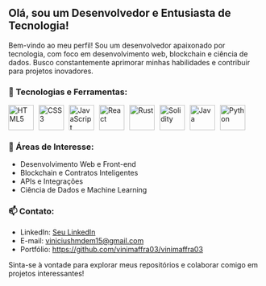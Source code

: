 ## Olá, sou um Desenvolvedor e Entusiasta de Tecnologia!

Bem-vindo ao meu perfil! Sou um desenvolvedor apaixonado por tecnologia, com foco em desenvolvimento web, blockchain e ciência de dados. Busco constantemente aprimorar minhas habilidades e contribuir para projetos inovadores.

### 🚀 Tecnologias e Ferramentas:

<div style="display: flex; flex-wrap: wrap; gap: 10px;">
  <img src="https://cdn.jsdelivr.net/gh/devicons/devicon/icons/html5/html5-original.svg" width="50" height="50" alt="HTML5" />
  <img src="https://cdn.jsdelivr.net/gh/devicons/devicon/icons/css3/css3-original.svg" width="50" height="50" alt="CSS3" />
  <img src="https://cdn.jsdelivr.net/gh/devicons/devicon/icons/javascript/javascript-original.svg" width="50" height="50" alt="JavaScript" />
  <img src="https://cdn.jsdelivr.net/gh/devicons/devicon/icons/react/react-original.svg" width="50" height="50" alt="React" />
  <img src="https://cdn.jsdelivr.net/gh/devicons/devicon/icons/rust/rust-plain.svg" width="50" height="50" alt="Rust" />
  <img src="https://cdn.jsdelivr.net/gh/devicons/devicon/icons/solidity/solidity-original.svg" width="50" height="50" alt="Solidity" />
  <img src="https://cdn.jsdelivr.net/gh/devicons/devicon/icons/java/java-original.svg" width="50" height="50" alt="Java" />
  <img src="https://cdn.jsdelivr.net/gh/devicons/devicon/icons/python/python-original.svg" width="50" height="50" alt="Python" />
</div>

### 📌 Áreas de Interesse:
- Desenvolvimento Web e Front-end
- Blockchain e Contratos Inteligentes
- APIs e Integrações
- Ciência de Dados e Machine Learning

### 📫 Contato:
- LinkedIn: [Seu LinkedIn](https://www.linkedin.com/in/seu-perfil)
- E-mail: viniciushmdem15@gmail.com
- Portfólio: https://github.com/vinimaffra03/vinimaffra03

Sinta-se à vontade para explorar meus repositórios e colaborar comigo em projetos interessantes!
